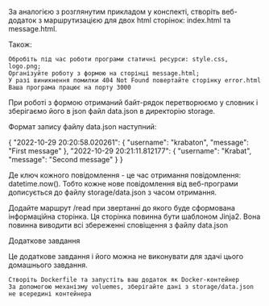 За аналогією з розглянутим прикладом у конспекті, створіть веб-додаток з маршрутизацією для двох html сторінок: index.html та message.html.

Також:

    Обробіть під час роботи програми статичні ресурси: style.css, logo.png;
    Організуйте роботу з формою на сторінці message.html;
    У разі виникнення помилки 404 Not Found повертайте сторінку error.html
    Ваша програма працює на порту 3000

При роботі з формою отриманий байт-рядок перетворюємо у словник і зберігаємо його в json файл data.json в директорію storage.

Формат запису файлу data.json наступний:

{
  "2022-10-29 20:20:58.020261": {
    "username": "krabaton",
    "message": "First message"
  },
  "2022-10-29 20:21:11.812177": {
    "username": "Krabat",
    "message": "Second message"
  }
}

Де ключ кожного повідомлення - це час отримання повідомлення: datetime.now(). Тобто кожне нове повідомлення від веб-програми дописується до файлу storage/data.json з часом отримання.

Додайте маршрут /read при звертанні до якого буде сформована інформаційна сторінка. Ця сторінка повинна бути шаблоном Jinja2. Вона повинна виводити всі збереженні сповіщення з файлу data.json

Додаткове завдання

Це додаткове завдання і його можна не виконувати для здачі цього домашнього завдання.

    Створіть Dockerfile та запустіть ваш додаток як Docker-контейнер
    За допомогою механізму voluemes, зберігайте дані з storage/data.json не всередині контейнера
